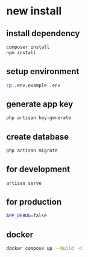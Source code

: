 # new install

## install dependency

```sh
composer install
npm install
```

## setup environment

```sh
cp .env.example .env
```

## generate app key

```sh
php artisan key:generate
```

## create database

```sh
php artisan migrate
```

## for development

```sh
artisan serve
```

## for production

```sh
APP_DEBUG=false
```

## docker

```sh
docker compose up --build -d
```
